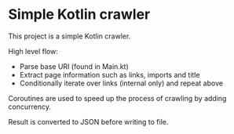 # Simple Kotlin crawler

This project is a simple Kotlin crawler.

High level flow:

- Parse base URI (found in Main.kt)
- Extract page information such as links, imports and title
- Conditionally iterate over links (internal only) and repeat above

Coroutines are used to speed up the process of crawling by adding concurrency.

Result is converted to JSON before writing to file.
